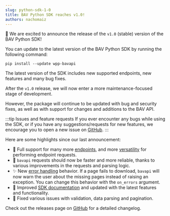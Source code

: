 ```yaml
---
slug: python-sdk-1-0
title: BAV Python SDK reaches v1.0!
authors: nachomaiz
---
```


:tada: We are excited to announce the release of the `v1.0` (stable) version of the BAV Python SDK!

You can update to the latest version of the BAV Python SDK by running the following command:

```shell
pip install --update wpp-bavapi
```

The latest version of the SDK includes new supported endpoints, new features and many bug fixes.

After the `v1.0` release, we will now enter a more maintenance-focused stage of development.

However, the package will continue to be updated with bug and security fixes, as well as with support for changes and additions to the BAV API.

:::tip Issues and feature requests
If you ever encounter any bugs while using the SDK, or if you have any suggestions/requests for new features, we encourage you to open a new issue on [GitHub](https://github.com/wppbav/bavapi-sdk-python/issues/new/choose).
:::

Here are some highlights since our last announcement:

- :tada: Full support for many more [endpoints](../docs/2.x/developer-tools/python/endpoints), and more [versatility](../docs/2.x/developer-tools/python/basic-usage#using-query-objects) for performing endpoint requests.
- :rocket: `bavapi` requests should now be faster and more reliable, thanks to various improvements in the requests and parsing logic.
- :sparkles: New [error handling](../docs/2.x/developer-tools/python/basic-usage#error-handling) behavior. If a page fails to download, `bavapi` will now warn the user about the missing pages instead of raising an exception. You can change this behavior with the `on_errors` argument.
- :notebook: Improved [SDK documentation](../docs/2.x/developer-tools/python) and updated with the latest features and functionality.
- :bug: Fixed various issues with validation, data parsing and pagination.

Check out the releases page on [GitHub](https://github.com/wppbav/bavapi-sdk-python/releases) for a detailed changelog.
